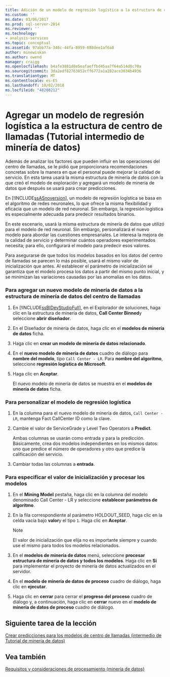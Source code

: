 ```yaml
---
title: Adición de un modelo de regresión logística a la estructura de centro de llamadas (Tutorial de minería de datos intermedios) | Microsoft Docs
ms.custom: ''
ms.date: 03/06/2017
ms.prod: sql-server-2014
ms.reviewer: ''
ms.technology:
- analysis-services
ms.topic: conceptual
ms.assetid: 97abb77a-346c-44fa-8959-688dee1af6a8
author: minewiskan
ms.author: owend
manager: craigg
ms.openlocfilehash: b4afe3881d8e5eafaeffbd45aa7f64a514d8c70a
ms.sourcegitcommit: 3da2edf82763852cff6772a1a282ace3034b4936
ms.translationtype: MT
ms.contentlocale: es-ES
ms.lasthandoff: 10/02/2018
ms.locfileid: "48208212"
---
```

# <a name="adding-a-logistic-regression-model-to-the-call-center-structure-intermediate-data-mining-tutorial"></a>Agregar un modelo de regresión logística a la estructura de centro de llamadas (Tutorial intermedio de minería de datos)
  Además de analizar los factores que pueden influir en las operaciones del centro de llamadas, se le pidió que proporcionara recomendaciones concretas sobre la manera en que el personal puede mejorar la calidad de servicio. En esta tarea usará la misma estructura de minería de datos con la que creó el modelo de exploración y agregará un modelo de minería de datos que después se usará para crear predicciones.  
  
 En [!INCLUDE[ssASnoversion](../includes/ssasnoversion-md.md)], un modelo de regresión logística se basa en el algoritmo de redes neuronales, lo que ofrece la misma flexibilidad y eficacia que un modelo de red neuronal. Sin embargo, la regresión logística es especialmente adecuada para predecir resultados binarios.  
  
 En este escenario, usará la misma estructura de minería de datos que utilizó para el modelo de red neuronal. Sin embargo, personalizará el nuevo modelo para abordar las cuestiones empresariales. Le interesa la mejora de la calidad de servicio y determinar cuántos operadores experimentados necesita; para ello, configurará el modelo para predecir esos valores.  
  
 Para asegurarse de que todos los modelos basados en los datos del centro de llamadas se parecen lo más posible, usará el mismo valor de inicialización que antes. Al establecer el parámetro de inicialización se garantiza que el modelo procesa los datos a partir del mismo punto inicial, y se minimizan las variaciones causadas por las anomalías en los datos.  
  
### <a name="to-add-a-new-mining-model-to-the-call-center-mining-structure"></a>Para agregar un nuevo modelo de minería de datos a la estructura de minería de datos del centro de llamadas  
  
1.  En [!INCLUDE[ssBIDevStudioFull](../includes/ssbidevstudiofull-md.md)], en el Explorador de soluciones, haga clic en la estructura de minería de datos, **Call Center Binned**y seleccione **abrir diseñador**.  
  
2.  En el Diseñador de minería de datos, haga clic en el **modelos de minería de datos** ficha.  
  
3.  Haga clic en **crear un modelo de minería de datos relacionado**.  
  
4.  En el **nuevo modelo de minería de datos** cuadro de diálogo para **nombre del modelo**, tipo `Call Center - LR`.  Para **nombre del algoritmo**, seleccione **regresión logística de Microsoft**.  
  
5.  Haga clic en **Aceptar**.  
  
     El nuevo modelo de minería de datos se muestra en el **modelos de minería de datos** ficha.  
  
### <a name="to-customize-the-logistic-regression-model"></a>Para personalizar el modelo de regresión logística  
  
1.  En la columna para el nuevo modelo de minería de datos, `Call Center - LR`, mantenga Fact CallCenter ID como la clave.  
  
2.  Cambie el valor de ServiceGrade y Level Two Operators a **Predict**.  
  
     Ambas columnas se usarán como entrada y para la predicción. Básicamente, crea dos modelos independientes en los mismos datos: uno que predice el número de operadores y otro que predice la calificación del servicio.  
  
3.  Cambiar todas las columnas a **entrada**.  
  
### <a name="to-specify-the-seed-and-process-the-models"></a>Para especificar el valor de inicialización y procesar los modelos  
  
1.  En el **Mining Model** pestaña, haga clic en la columna del modelo denominado Call Center - LR y seleccione **establecer parámetros de algoritmo**.  
  
2.  En la fila correspondiente al parámetro HOLDOUT_SEED, haga clic en la celda vacía bajo **valor**y el tipo `1`. Haga clic en **Aceptar**.  
  
    > [!NOTE]  
    >  El valor de inicialización que elija no es importante siempre y cuando use el mismo para todos los modelos relacionados.  
  
3.  En el **modelos de minería de datos** menú, seleccione **procesar estructura de minería de datos y todos los modelos**. Haga clic en **Sí** para implementar el proyecto de minería de datos actualizados en el servidor.  
  
4.  En el **modelo de minería de datos de proceso** cuadro de diálogo, haga clic en **ejecutar**.  
  
5.  Haga clic en **cerrar** para cerrar el **progreso del proceso** cuadro de diálogo y, a continuación, haga clic en **cerrar** nuevo en el **modelo de minería de datos de proceso** cuadro de diálogo.  
  
## <a name="next-task-in-lesson"></a>Siguiente tarea de la lección  
 [Crear predicciones para los modelos de centro de llamadas &#40;intermedio de Tutorial de minería de datos&#41;](../../2014/tutorials/create-predictions-call-center-models-intermediate-data-mining-tutorial.md)  
  
## <a name="see-also"></a>Vea también  
 [Requisitos y consideraciones de procesamiento &#40;minería de datos&#41;](../../2014/analysis-services/data-mining/processing-requirements-and-considerations-data-mining.md)  
  
  
